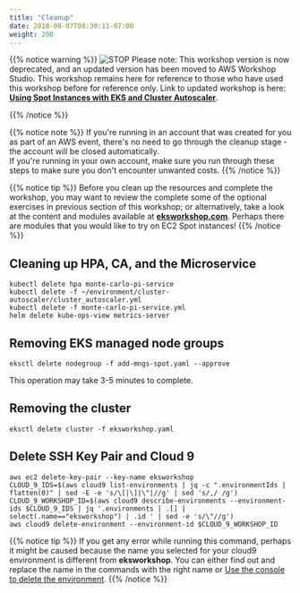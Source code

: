 ```yaml
---
title: "Cleanup"
date: 2018-08-07T08:30:11-07:00
weight: 200
---
```



{{% notice warning %}}
![STOP](../images/stop_small.png)
Please note: This workshop version is now deprecated, and an updated version has been moved to AWS Workshop Studio. This workshop remains here for reference to those who have used this workshop before for reference only. Link to updated workshop is here: **[Using Spot Instances with EKS and Cluster Autoscaler](https://catalog.us-east-1.prod.workshops.aws/workshops/f2826b1b-f057-4782-bc49-91004eafd48f/en-US)**.

{{% /notice %}}

{{% notice note %}}
If you're running in an account that was created for you as part of an AWS event, there's no need to go through the cleanup stage - the account will be closed automatically.\
If you're running in your own account, make sure you run through these steps to make sure you don't encounter unwanted costs.
{{% /notice %}}

{{% notice tip %}}
Before you clean up the resources and complete the workshop, you may want to review the complete some of the optional exercises in previous section of this workshop; or alternatively, take a look at the content and modules available at **[eksworkshop.com](https://eksworkshop.com/)**. Perhaps there are modules that you would like to try on EC2 Spot instances!
{{% /notice %}}

## Cleaning up HPA, CA, and the Microservice
```
kubectl delete hpa monte-carlo-pi-service
kubectl delete -f ~/environment/cluster-autoscaler/cluster_autoscaler.yml
kubectl delete -f monte-carlo-pi-service.yml
helm delete kube-ops-view metrics-server
```

## Removing EKS managed node groups
```
eksctl delete nodegroup -f add-mngs-spot.yaml --approve
```
This operation may take 3-5 minutes to complete.


## Removing the cluster
```
eksctl delete cluster -f eksworkshop.yaml
```

## Delete SSH Key Pair and Cloud 9
```
aws ec2 delete-key-pair --key-name eksworkshop
CLOUD_9_IDS=$(aws cloud9 list-environments | jq -c ".environmentIds | flatten(0)" | sed -E -e 's/\[|\]|\"|//g' | sed 's/,/ /g')
CLOUD_9_WORKSHOP_ID=$(aws cloud9 describe-environments --environment-ids $CLOUD_9_IDS | jq '.environments | .[] | select(.name=="eksworkshop") | .id ' | sed -e 's/\"//g')
aws cloud9 delete-environment --environment-id $CLOUD_9_WORKSHOP_ID
```

{{% notice tip %}}
If you get any error while running this command, perhaps it might be caused because the name you selected for your cloud9 environment is different from **eksworkshop**. You can either find out and replace the name in the commands with the right name or [Use the console to delete the environment](https://docs.aws.amazon.com/cloud9/latest/user-guide/delete-environment.html).
{{% /notice %}}
